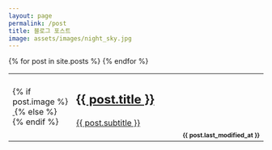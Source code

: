 ```yaml
---
layout: page
permalink: /post
title: 블로그 포스트
image: assets/images/night_sky.jpg
---
```


<table>
  <tbody>
{% for post in site.posts %}
  <tr>
    <td style="width: 25%; vertical-align: middle">
      {% if post.image %}
        <span class="image fit" style="margin: 0 0 0 0">
          <a href="{{ post.url }}">
            <img src="{{ post.image | absolute_url }}" alt="" style="vertical-align: middle"/>
          </a>
        </span>
      {% else %}
        <a href="{{ post.url }}">
          <span class="image fit" style="margin: 0 0 0 0">
            <img src="{{ 'assets/images/circuit.jpg' | absolute_url }}" alt="" />
          </span>
        </a>
      {% endif %}
    </td>
    <td style="vertical-align:middle">
      <a href="{{ post.url }}">
        <h2>{{ post.title }}</h2>
        <h4 style="font-weight: normal">{{ post.subtitle }}</h4>
      </a>
    </td>
    <td style="vertical-align: bottom">
      <a href="{{ post.url }}">
        <h2><div style="float: right; font-size:50%">{{ post.last_modified_at }}</div></h2>
      </a>
    </td>
  </tr>
{% endfor %}
  </tbody>
</table>
